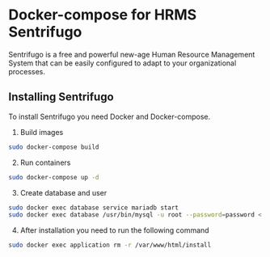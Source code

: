 # Docker-compose for HRMS Sentrifugo

Sentrifugo is a free and powerful new-age Human Resource Management System that can be easily configured to adapt to your organizational processes.

## Installing Sentrifugo

To install Sentrifugo you need Docker and Docker-compose.

1) Build images

```bash
sudo docker-compose build
```

2) Run containers
```bash
sudo docker-compose up -d
```

3) Create database and user
```bash
sudo docker exec database service mariadb start
sudo docker exec database /usr/bin/mysql -u root --password=password < db/dump.txt
```

4) After installation you need to run the following command
```bash
sudo docker exec application rm -r /var/www/html/install
```
